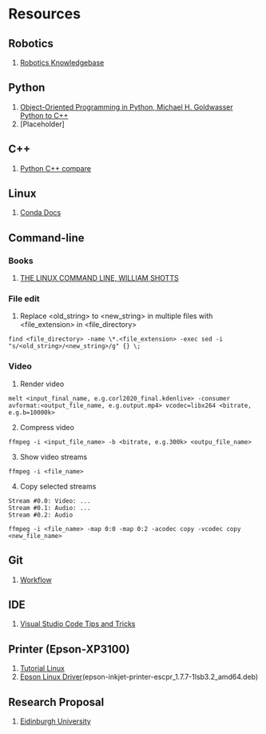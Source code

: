 # Resources

## Robotics
1. [Robotics Knowledgebase](https://roboticsknowledgebase.com/)

## Python
1. [Object-Oriented Programming in Python, Michael H. Goldwasser](https://cs.slu.edu/~goldwasser/oopp/download/oopp.pdf)  
   [Python to C++](https://cs.slu.edu/~chambers/spring19/datastructures/python2cpp.pdf)
2. [Placeholder]

## C++
1. [Python C++ compare](https://realpython.com/python-vs-cpp/)

## Linux
1. [Conda Docs](https://conda.io/projects/conda/en/latest/user-guide/getting-started.html#managing-python)

## Command-line
### Books
1. [THE LINUX COMMAND LINE, WILLIAM SHOTTS](https://wiki.lib.sun.ac.za/images/c/ca/TLCL-13.07.pdf)
### File edit
1. Replace <old_string> to <new_string> in multiple files with <file_extension> in <file_directory>
```
find <file_directory> -name \*.<file_extension> -exec sed -i "s/<old_string>/<new_string>/g" {} \;
```
### Video
1. Render video
```
melt <input_final_name, e.g.corl2020_final.kdenlive> -consumer avformat:<output_file_name, e.g.output.mp4> vcodec=libx264 <bitrate, e.g.b=10000k>
```
2. Compress video
```
ffmpeg -i <input_file_name> -b <bitrate, e.g.300k> <outpu_file_name>
```
3. Show video streams
```
ffmpeg -i <file_name>
```
4. Copy selected streams 
```
Stream #0.0: Video: ...
Stream #0.1: Audio: ...
Stream #0.2: Audio
```
```
ffmpeg -i <file_name> -map 0:0 -map 0:2 -acodec copy -vcodec copy <new_file_name>
```



## Git
1. [Workflow](https://gist.github.com/blackfalcon/8428401)

## IDE
1. [Visual Studio Code Tips and Tricks](https://code.visualstudio.com/docs/getstarted/tips-and-tricks)




## Printer (Epson-XP3100)
1. [Tutorial Linux](https://tutorialforlinux.com/2019/09/25/driver-epson-xp-3100-ubuntu-18-04-how-to-download-install/3/)
1. [Epson Linux Driver](http://download.ebz.epson.net/dsc/search/01/search/searchModule)(epson-inkjet-printer-escpr_1.7.7-1lsb3.2_amd64.deb)

## Research Proposal
1. [Eidinburgh University](https://www.ed.ac.uk/files/imports/fileManager/HowToWriteProposal090415.pdf)
